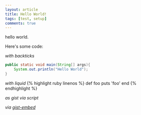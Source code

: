 ```yaml
---
layout: article
title: Hello World!
tags: [test, setup]
comments: true
---
```


hello world.

Here's some code:

*with backticks*

```java
public static void main(String[] args){
    System.out.println("Hello World");
}    
```

*with liquid*
{% highlight ruby linenos %}
def foo
  puts 'foo'
end
{% endhighlight %}

*as gist via script*

<script src="https://gist.github.com/mikebridge/d93f472596b0d7778e2d826f7b4c74ad.js"></script>

*via [gist-embed](http://blairvanderhoof.com/gist-embed/)*


<code data-gist-id="d93f472596b0d7778e2d826f7b4c74ad"></code>

